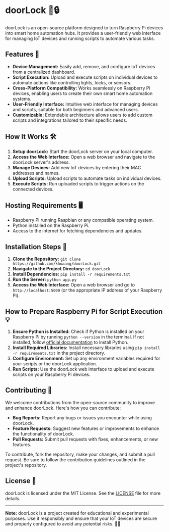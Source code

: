 # doorLock 🚪🔒

doorLock is an open-source platform designed to turn Raspberry Pi devices into smart home automation hubs. It provides a user-friendly web interface for managing IoT devices and running scripts to automate various tasks.

## Features 🌟

- **Device Management:** Easily add, remove, and configure IoT devices from a centralized dashboard.
- **Script Execution:** Upload and execute scripts on individual devices to automate actions like controlling lights, locks, or sensors.
- **Cross-Platform Compatibility:** Works seamlessly on Raspberry Pi devices, enabling users to create their own smart home automation systems.
- **User-Friendly Interface:** Intuitive web interface for managing devices and scripts, suitable for both beginners and advanced users.
- **Customizable:** Extendable architecture allows users to add custom scripts and integrations tailored to their specific needs.

## How It Works 🛠️

1. **Setup doorLock:** Start the doorLock server on your local computer.
2. **Access the Web Interface:** Open a web browser and navigate to the doorLock server's address.
3. **Manage Devices:** Add new IoT devices by entering their MAC addresses and names.
4. **Upload Scripts:** Upload scripts to automate tasks on individual devices.
5. **Execute Scripts:** Run uploaded scripts to trigger actions on the connected devices.

## Hosting Requirements 🖥️

- Raspberry Pi running Raspbian or any compatible operating system.
- Python installed on the Raspberry Pi.
- Access to the internet for fetching dependencies and updates.

## Installation Steps 🚀

1. **Clone the Repository:** `git clone https://github.com/khoaang/doorLock.git`
2. **Navigate to the Project Directory:** `cd doorLock`
3. **Install Dependencies:** `pip install -r requirements.txt`
4. **Run the Server:** `python app.py`
5. **Access the Web Interface:** Open a web browser and go to `http://localhost:5000` (or the appropriate IP address of your Raspberry Pi).

## How to Prepare Raspberry Pi for Script Execution 💡

1. **Ensure Python is Installed:** Check if Python is installed on your Raspberry Pi by running `python --version` in the terminal. If not installed, follow [official documentation](https://www.python.org/downloads/) to install Python.
2. **Install Required Libraries:** Install necessary libraries using `pip install -r requirements.txt` in the project directory.
3. **Configure Environment:** Set up any environment variables required for your scripts or the doorLock application.
4. **Run Scripts:** Use the doorLock web interface to upload and execute scripts on your Raspberry Pi devices.

## Contributing 🤝

We welcome contributions from the open-source community to improve and enhance doorLock. Here's how you can contribute:

- **Bug Reports:** Report any bugs or issues you encounter while using doorLock.
- **Feature Requests:** Suggest new features or improvements to enhance the functionality of doorLock.
- **Pull Requests:** Submit pull requests with fixes, enhancements, or new features.

To contribute, fork the repository, make your changes, and submit a pull request. Be sure to follow the contribution guidelines outlined in the project's repository.

## License 📜

doorLock is licensed under the MIT License. See the [LICENSE](LICENSE) file for more details.

---

**Note:** doorLock is a project created for educational and experimental purposes. Use it responsibly and ensure that your IoT devices are secure and properly configured to avoid any potential risks. 🧠💡
```
